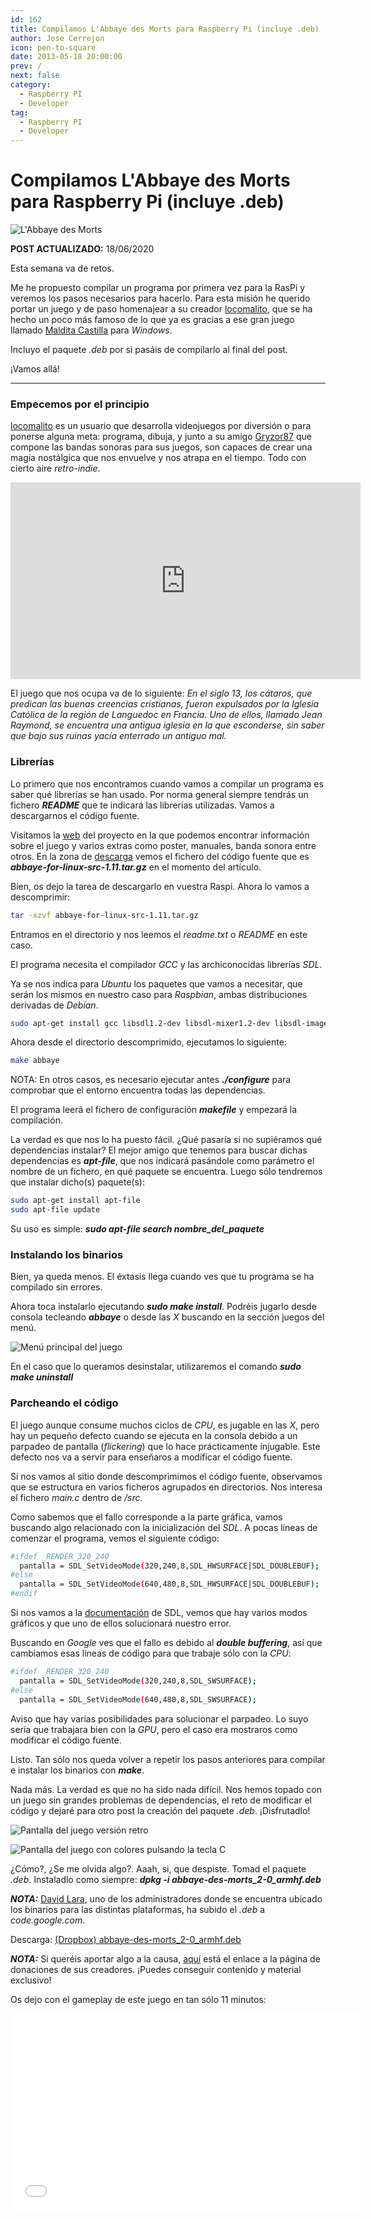 ```yaml
---
id: 162
title: Compilamos L'Abbaye des Morts para Raspberry Pi (incluye .deb)
author: Jose Cerrejon
icon: pen-to-square
date: 2013-05-18 20:00:00
prev: /
next: false
category:
  - Raspberry PI
  - Developer
tag:
  - Raspberry PI
  - Developer
---
```


# Compilamos L'Abbaye des Morts para Raspberry Pi (incluye .deb)

![L'Abbaye des Morts](/images/2013/05/labbaye_cover.jpg)

**POST ACTUALIZADO:** 18/06/2020

Esta semana va de retos. 

Me he propuesto compilar un programa por primera vez para la RasPi y veremos los pasos necesarios para hacerlo. Para esta misión he querido portar un juego y de paso homenajear a su creador [locomalito](http://www.locomalito.com), que se ha hecho un poco más famoso de lo que ya es gracias a ese gran juego llamado [Maldita Castilla](http://www.locomalito.com/maldita_castilla.php) para *Windows*.

Incluyo el paquete *.deb* por si pasáis de compilarlo al final del post.

¡Vamos allá!

- - -
###  Empecemos por el principio

[locomalito](http://www.locomalito.com/about.php) es un usuario que desarrolla videojuegos por diversión o para ponerse alguna meta: programa, dibuja, y junto a su amigo [Gryzor87](http://www.gr87.com/) que compone las bandas sonoras para sus juegos, son capaces de crear una magia nostálgica que nos envuelve y nos atrapa en el tiempo. Todo con cierto aire *retro-indie*.

<iframe width="560" height="315" src="https://www.youtube.com/embed/ryPeKEhhtlM" frameborder="0" allow="accelerometer; autoplay; encrypted-media; gyroscope; picture-in-picture" allowfullscreen></iframe>

El juego que nos ocupa va de lo siguiente: *En el siglo 13, los cátaros, que predican las buenas creencias cristianas, fueron expulsados por la Iglesia Católica de la región de Languedoc en Francia. Uno de ellos, llamado Jean Raymond, se encuentra una antigua iglesia en la que esconderse, sin saber que bajo sus ruinas yacía enterrado un antiguo mal.*

###  Librerías

Lo primero que nos encontramos cuando vamos a compilar un programa es saber qué librerías se han usado. Por norma general siempre tendrás un fichero ***README*** que te indicará las librerías utilizadas. Vamos a descargarnos el código fuente.

Visitamos la [web](http://www.locomalito.com/abbaye_des_morts.php) del proyecto en la que podemos encontrar información sobre el juego y varios extras como poster, manuales, banda sonora entre otros. En la zona de [descarga](http://code.google.com/p/abbaye-for-linux/downloads/list) vemos el fichero del código fuente que es ***abbaye-for-linux-src-1.11.tar.gz*** en el momento del artículo.

Bien, os dejo la tarea de descargarlo en vuestra Raspi. Ahora lo vamos a descomprimir:

```bash
tar -xzvf abbaye-for-linux-src-1.11.tar.gz
```

Entramos en el directorio y nos leemos el *readme.txt* o *README* en este caso.

El programa necesita el compilador *GCC* y las archiconocidas librerías *SDL*.

Ya se nos indica para *Ubuntu* los paquetes que vamos a necesitar, que serán los mismos en nuestro caso para *Raspbian*, ambas distribuciones derivadas de *Debian*.

```bash
sudo apt-get install gcc libsdl1.2-dev libsdl-mixer1.2-dev libsdl-image1.2-dev libsdl-ttf2.0-dev libsdl-gfx1.2-dev
```

Ahora desde el directorio descomprimido, ejecutamos lo siguiente:

```bash
make abbaye
```

NOTA: En otros casos, es necesario ejecutar antes ***./configure*** para comprobar que el entorno encuentra todas las dependencias.

El programa leerá el fichero de configuración ***makefile*** y empezará la compilación.

La verdad es que nos lo ha puesto fácil. ¿Qué pasaría si no supiéramos qué dependencias instalar? El mejor amigo que tenemos para buscar dichas dependencias es ***apt-file***, que nos indicará pasándole como parámetro el nombre de un fichero, en qué paquete se encuentra. Luego sólo tendremos que instalar dicho(s) paquete(s):

```bash
sudo apt-get install apt-file
sudo apt-file update
```

Su uso es simple: ***sudo apt-file search nombre_del_paquete***

###  Instalando los binarios

Bien, ya queda menos. El éxtasis llega cuando ves que tu programa se ha compilado sin errores.

Ahora toca instalarlo ejecutando ***sudo make install***. Podréis jugarlo desde consola tecleando ***abbaye*** o desde las *X* buscando en la sección juegos del menú.

![Menú principal del juego](/images/2013/05/labbaye_main.jpg "Menú principal del juego")

En el caso que lo queramos desinstalar, utilizaremos el comando ***sudo make uninstall***

###  Parcheando el código

El juego aunque consume muchos ciclos de *CPU*, es jugable en las *X*, pero hay un pequeño defecto cuando se ejecuta en la consola debido a un parpadeo de pantalla (*flickering*) que lo hace prácticamente injugable. Este defecto nos va a servir para enseñaros a modificar el código fuente.

Si nos vamos al sitio donde descomprimimos el código fuente, observamos que se estructura en varios ficheros agrupados en directorios. Nos interesa el fichero *main.c* dentro de */src*.

Como sabemos que el fallo corresponde a la parte gráfica, vamos buscando algo relacionado con la inicialización del *SDL*. A pocas líneas de comenzar el programa, vemos el siguiente código:

```bash
#ifdef _RENDER_320_240
  pantalla = SDL_SetVideoMode(320,240,8,SDL_HWSURFACE|SDL_DOUBLEBUF);
#else
  pantalla = SDL_SetVideoMode(640,480,8,SDL_HWSURFACE|SDL_DOUBLEBUF);
#endif
```

Si nos vamos a la [documentación](http://www.libsdl.org/release/SDL-1.2.15/docs/html/sdlsetvideomode.html) de SDL, vemos que hay varios modos gráficos y que uno de ellos solucionará nuestro error. 

Buscando en *Google* ves que el fallo es debido al ***double buffering***, así que cambiamos esas líneas de código para que trabaje sólo con la *CPU*: 

```bash
#ifdef _RENDER_320_240
  pantalla = SDL_SetVideoMode(320,240,8,SDL_SWSURFACE);
#else
  pantalla = SDL_SetVideoMode(640,480,8,SDL_SWSURFACE);
```

Aviso que hay varias posibilidades para solucionar el parpadeo. Lo suyo sería que trabajara bien con la *GPU*, pero el caso era mostraros como modificar el código fuente.

Listo. Tan sólo nos queda volver a repetir los pasos anteriores para compilar e instalar los binarios con ***make***.

Nada más. La verdad es que no ha sido nada difícil. Nos hemos topado con un juego sin grandes problemas de dependencias, el reto de modificar el código y dejaré para otro post la creación del paquete *.deb*. ¡Disfrutadlo!

![Pantalla del juego versión retro](/images/2013/05/labbaye_screen1.jpg "Pantalla del juego versión retro")

![Pantalla del juego con colores pulsando la tecla C](/images/2013/05/labbaye_screen_full.jpg "Pantalla del juego con colores pulsando la tecla C")

¿Cómo?, ¿Se me olvida algo?. Aaah, si, que despiste. Tomad el paquete *.deb*. Instaladlo como siempre: ***dpkg -i abbaye-des-morts_2-0_armhf.deb***

***NOTA:*** [David Lara](https://twitter.com/nevat), uno de los administradores donde se encuentra ubicado los binarios para las distintas plataformas, ha subido el *.deb* a *code.google.com*.

Descarga: [(Dropbox) abbaye-des-morts_2-0_armhf.deb](https://www.dropbox.com/s/w8iz2q3us5eablk/abbaye-des-morts_2-0_armhf.deb?dl=0)

***NOTA:*** Si queréis aportar algo a la causa, [aquí](http://www.locomalito.com/donate.php) está el enlace a la página de donaciones de sus creadores. ¡Puedes conseguir contenido y material exclusivo!

Os dejo con el gameplay de este juego en tan sólo 11 minutos:

<iframe width="560" height="315" src="//www.youtube.com/embed/_lTqSXxJsYQ" frameborder="0" allowfullscreen></iframe>